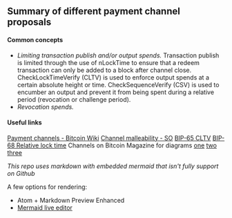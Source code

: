 ## Summary of different payment channel proposals

#### Common concepts

* _Limiting transaction publish and/or output spends._
Transaction publish is limited through the use of nLockTime to ensure that a redeem transaction can only be added to a block after channel close.
CheckLockTimeVerify (CLTV) is used to enforce output spends at a certain absolute height or time.
CheckSequenceVerify (CSV) is used to encumber an output and prevent it from being spent during a relative period (revocation or challenge period).
* _Revocation spends._


#### Useful links

[Payment channels - Bitcoin Wiki](https://en.bitcoin.it/wiki/Payment_channels)
[Channel malleability - SO](https://bitcoin.stackexchange.com/questions/48243/are-micropayment-channels-still-subject-to-malleability-after-bip65#48546)
[BIP-65 CLTV](https://github.com/bitcoin/bips/blob/master/bip-0065.mediawiki)
[BIP-68 Relative lock time](https://github.com/bitcoin/bips/blob/master/bip-0068.mediawiki)
Channels on Bitcoin Magazine for diagrams [one](https://bitcoinmagazine.com/articles/understanding-the-lightning-network-part-building-a-bidirectional-payment-channel-1464710791/) [two](https://bitcoinmagazine.com/articles/understanding-the-lightning-network-part-creating-the-network-1465326903/) [three](https://bitcoinmagazine.com/articles/understanding-the-lightning-network-part-completing-the-puzzle-and-closing-the-channel-1466178980/)

_This repo uses markdown with embedded mermaid that isn't fully support on Github_

A few options for rendering:

* Atom + Markdown Preview Enhanced
* [Mermaid live editor](https://mermaidjs.github.io/mermaid-live-editor/)
